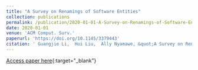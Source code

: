 ```yaml
---
title: "A Survey on Renamings of Software Entities"
collection: publications
permalink: /publication/2020-01-01-A-Survey-on-Renamings-of-Software-Entities
date: 2020-01-01
venue: 'ACM Comput. Surv.'
paperurl: 'https://doi.org/10.1145/3379443'
citation: ' Guangjie Li,  Hui Liu,  Ally Nyamawe, &quot;A Survey on Renamings of Software Entities.&quot; ACM Comput. Surv., 2020.'
---
```

[Access paper here](https://doi.org/10.1145/3379443){:target="_blank"}
